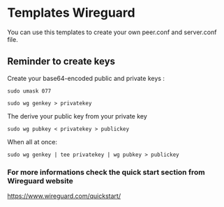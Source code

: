 # Templates Wireguard
You can use this templates to create your own peer.conf and server.conf file.
    
## Reminder to create keys
Create your base64-encoded public and private keys :
```
sudo umask 077
```
```
sudo wg genkey > privatekey
```
    
The derive your public key from your private key
```
sudo wg pubkey < privatekey > publickey
```
    
When all at once:
```
sudo wg genkey | tee privatekey | wg pubkey > publickey
```
### For more informations check the quick start section from Wireguard website
https://www.wireguard.com/quickstart/
